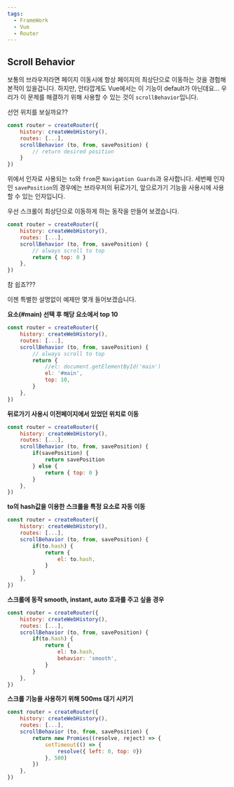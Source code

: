 ```yaml
---
tags:
  - FrameWork
  - Vue
  - Router
---
```

## Scroll Behavior
보통의 브라우저라면 페이지 이동시에 항상 페이지의 최상단으로 이동하는 것을 경험해 본적이 있을겁니다.
하지만, 안타깝게도 Vue에서는 이 기능이 default가 아닌데요...
우리가 이 문제를 해결하기 위해 사용할 수 있는 것이 `scrollBehavior`입니다.

선언 위치를 보실까요??

```javascript title:"/src/router/index.js"
const router = createRouter({
    history: createWebHistory(),
    routes: [...],
    scrollBehavior (to, from, savePosition) {
        // return desired position
    }
})
```

위에서 인자로 사용되는 `to`와 `from`은 `Navigation Guards`과 유사합니다.
세번째 인자인 `savePosition`의 경우에는 브라우저의 뒤로가기, 앞으로가기 기능을 사용시에 사용할 수 있는 인자입니다.

우선 스크롤이 최상단으로 이동하게 하는 동작을 만들어 보겠습니다.

```javascript title:"/src/router/index.js"
const router = createRouter({
    history: createWebHistory(),
    routes: [...],
    scrollBehavior (to, from, savePosition) {
        // always scroll to top
        return { top: 0 }
    },
})
```

참 쉽죠???

이젠 특별한 설명없이 예제만 몇개 들어보겠습니다.

**요소(#main) 선택 후 해당 요소에서 top 10**

```javascript title:"/src/router/index.js"
const router = createRouter({
    history: createWebHistory(),
    routes: [...],
    scrollBehavior (to, from, savePosition) {
        // always scroll to top
        return {
            //el: document.getElementById('main')
            el: '#main',
            top: 10,
        }
    },
})
```

**뒤로가기 사용시 이전페이지에서 있었던 위치로 이동**

```javascript title:"/src/router/index.js"
const router = createRouter({
    history: createWebHistory(),
    routes: [...],
    scrollBehavior (to, from, savePosition) {
        if(savePosition) {
            return savePosition
        } else {
            return { top: 0 }
        }
    },
})
```

**to의 hash값을 이용한 스크롤을 특정 요소로 자동 이동**

```javascript title:"/src/router/index.js"
const router = createRouter({
    history: createWebHistory(),
    routes: [...],
    scrollBehavior (to, from, savePosition) {
        if(to.hash) {
            return {
                el: to.hash,
            }
        }
    },
})
```

**스크롤에 동작 smooth, instant, auto 효과를 주고 싶을 경우**

```javascript title:"/src/router/index.js"
const router = createRouter({
    history: createWebHistory(),
    routes: [...],
    scrollBehavior (to, from, savePosition) {
        if(to.hash) {
            return {
                el: to.hash,
                behavior: 'smooth',
            }
        }
    },
})
```

**스크롤 기능을 사용하기 위해 500ms 대기 시키기**

```javascript title:"/src/router/index.js"
const router = createRouter({
    history: createWebHistory(),
    routes: [...],
    scrollBehavior (to, from, savePosition) {
        return new Promies((resolve, reject) => {
            setTimeout(() => {
                resolve({ left: 0, top: 0})
            }, 500)
        })
    },
})
```